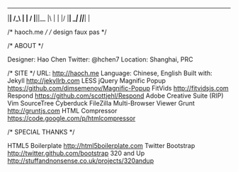 ________  __    ___  _________
|__| /_\ |  |  /  |__||__ |\ |
|  |/   \|__|  \__|  ||___| \|

/* haoch.me */
/* design faux pas */

/* ABOUT */

   Designer:    Hao Chen
   Twitter:     @hchen7
   Location:    Shanghai, PRC

/* SITE */
   URL:         http://haoch.me
   Language:    Chinese, English
   Built with:  Jekyll <http://jekyllrb.com>
                LESS
                jQuery
                Magnific Popup <https://github.com/dimsemenov/Magnific-Popup>
                FitVids <http://fitvidsjs.com>
                Respond <https://github.com/scottjehl/Respond>
                Adobe Creative Suite (RIP)
                Vim
                SourceTree
                Cyberduck
                FileZilla
                Multi-Browser Viewer
                Grunt <http://gruntjs.com>
                HTML Compressor <https://code.google.com/p/htmlcompressor>

/* SPECIAL THANKS */

   HTML5 Boilerplate <http://html5boilerplate.com>
   Twitter Bootstrap <http://twitter.github.com/bootstrap>
   320 and Up <http://stuffandnonsense.co.uk/projects/320andup>
